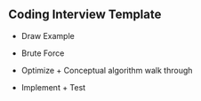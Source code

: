 ## Coding Interview Template

+ Draw Example

+ Brute Force

+ Optimize + Conceptual algorithm walk through

+ Implement + Test


